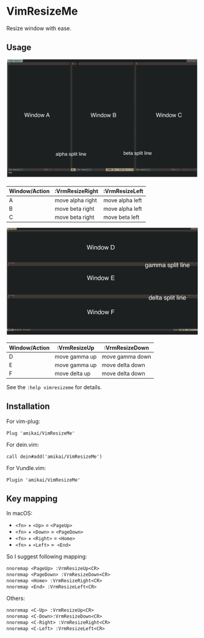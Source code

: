 # VimResizeMe
Resize window with ease.
## Usage
![vert](./screenshot/vert_split.png)

| Window/Action | :VrmResizeRight  | :VrmResizeLeft  |
|---------------|------------------|-----------------|
| A             | move alpha right | move alpha left |
| B             | move beta  right | move alpha left |
| C             | move beta  right | move beta  left |

![horiz](/screenshot/horizon_split.png)

| Window/Action | :VrmResizeUp  | :VrmResizeDown  |
|---------------|---------------|-----------------|
| D             | move gamma up | move gamma down |
| E             | move gamma up | move delta down |
| F             | move delta up | move delta down |

See the `:help vimresizeme` for details.
## Installation
For vim-plug:
```
Plug 'amikai/VimResizeMe'
```
For dein.vim:
```
call dein#add('amikai/VimResizeMe')
```
For Vundle.vim:
```
Plugin 'amikai/VimResizeMe'
```
## Key mapping
In macOS:
- `<fn>` + `<Up>` = `<PageUp>`
- `<fn>` + `<Down>` = `<PageDown>`
- `<fn>` + `<Right>` = `<Home>`
- `<fn>` + `<Left>` =` <End>`

So I suggest following mapping:
```
nnoremap <PageUp> :VrmResizeUp<CR>
nnoremap <PageDown> :VrmResizeDown<CR>
nnoremap <Home> :VrmResizeRight<CR>
nnoremap <End> :VrmResizeLeft<CR>
```
Others:
```
nnoremap <C-Up> :VrmResizeUp<CR>
nnoremap <C-Down>:VrmResizeDown<CR>
nnoremap <C-Right> :VrmResizeRight<CR>
nnoremap <C-Left> :VrmResizeLeft<CR>
```
